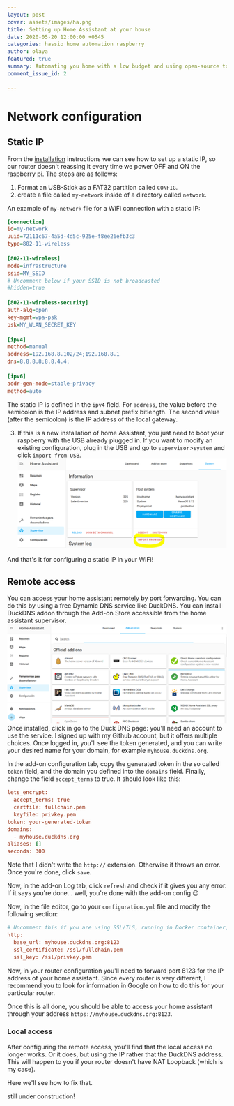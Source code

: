 ```yaml
---
layout: post
cover: assets/images/ha.png
title: Setting up Home Assistant at your house
date: 2020-05-20 12:00:00 +0545
categories: hassio home automation raspberry
author: olaya
featured: true
summary: Automating you home with a low budget and using open-source tools
comment_issue_id: 2

---
```

# Network configuration
## Static IP
From the [installation](https://www.home-assistant.io/hassio/installation/)
instructions we can see how to set up a static IP, so our router doesn't
reassing it every time we power OFF and ON the raspberry pi. The steps are as
follows:
1. Format an USB-Stick as a FAT32 partition called `CONFIG`.
2. create a file called `my-network` inside of a directory called `network`.

An example of `my-network` file for a WiFi connection with a static IP:

```ini
[connection]
id=my-network
uuid=72111c67-4a5d-4d5c-925e-f8ee26efb3c3
type=802-11-wireless

[802-11-wireless]
mode=infrastructure
ssid=MY_SSID
# Uncomment below if your SSID is not broadcasted
#hidden=true

[802-11-wireless-security]
auth-alg=open
key-mgmt=wpa-psk
psk=MY_WLAN_SECRET_KEY

[ipv4]
method=manual
address=192.168.8.102/24;192.168.8.1
dns=8.8.8.8;8.8.4.4;

[ipv6]
addr-gen-mode=stable-privacy
method=auto
```
The static IP is defined in the `ipv4` field.
For `address`, the value before the semicolon is the IP address and subnet prefix bitlength. The second value (after the semicolon) is the IP address of the local gateway.

3. If this is a new installation of home Assistant, you just need to boot your
raspberry with the USB already plugged in. If you want to modify an existing configuration,
plug in the USB and go to `supervisor`>`system` and click `import from USB`.
![](https://raw.githubusercontent.com/olayasturias/olayasturias.github.io/master/assets/images/importUSB.PNG)

And that's it for configuring a static IP in your WiFi!

## Remote access

You can access your home assistant remotely by port forwarding. You can do this
by using a free Dynamic DNS service like DuckDNS.
You can install DuckDNS addon through the Add-on Store accessible from the home
assistant supervisor.
![](https://raw.githubusercontent.com/olayasturias/olayasturias.github.io/master/assets/images/duckassistant.PNG)
Once installed, click in go to the Duck DNS page: you'll need an account to use
the service. I signed up with my Github account, but it offers multiple choices.
Once logged in, you'll see the token generated, and you can write your desired
name for your domain, for example `myhouse.duckdns.org`.

In the add-on configuration tab, copy the generated token in the so called `token` field,
and the domain you defined into the `domains` field. Finally, change the field
`accept_terms` to true. It should look like this:

```ini
lets_encrypt:
  accept_terms: true
  certfile: fullchain.pem
  keyfile: privkey.pem
token: your-generated-token
domains:
  - myhouse.duckdns.org
aliases: []
seconds: 300
```
Note that I didn't write the `http://` extension. Otherwise it throws an error.
Once you're done, click `save`.

Now, in the add-on Log tab, click `refresh` and check if it gives you any error.
If it says you're done... well, you're done with the add-on config :wink:

Now, in the file editor, go to your `configuration.yml` file and modify the
following section:

```ini
# Uncomment this if you are using SSL/TLS, running in Docker container, etc.
http:
  base_url: myhouse.duckdns.org:8123
  ssl_certificate: /ssl/fullchain.pem
  ssl_key: /ssl/privkey.pem

```

Now, in your router configuration you'll need to forward port 8123 for the IP
address of your home assistant. Since every router is very different, I recommend
you to look for information in Google on how to do this for your particular router.


Once this is all done, you should be able to access your home assistant through
your address  `https://myhouse.duckdns.org:8123`.


### Local access
After configuring the remote access, you'll find that the local access no longer
works. Or it does, but using the IP rather that the DuckDNS address. This will
happen to you if your router doesn't have NAT Loopback (which is my case).

Here we'll see how to fix that.

 still under construction!
